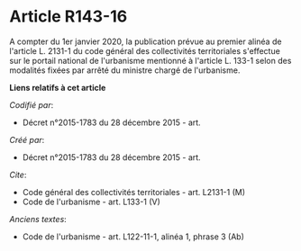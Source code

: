 # Article R143-16

A compter du 1er janvier 2020, la publication prévue au premier alinéa de l'article L. 2131-1 du code général des
collectivités territoriales s'effectue sur le portail national de l'urbanisme mentionné à l'article L. 133-1 selon des
modalités fixées par arrêté du ministre chargé de l'urbanisme.

**Liens relatifs à cet article**

_Codifié par_:

  - Décret n°2015-1783 du 28 décembre 2015 - art.

_Créé par_:

  - Décret n°2015-1783 du 28 décembre 2015 - art.

_Cite_:

  - Code général des collectivités territoriales - art. L2131-1 (M)
  - Code de l'urbanisme - art. L133-1 (V)

_Anciens textes_:

  - Code de l'urbanisme - art. L122-11-1, alinéa 1, phrase 3 (Ab)
